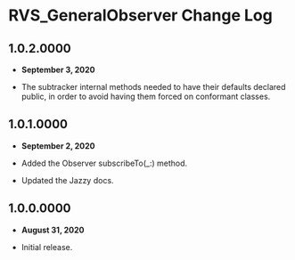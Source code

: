 # RVS_GeneralObserver Change Log

## 1.0.2.0000

- **September 3, 2020**

- The subtracker internal methods needed to have their defaults declared public, in order to avoid having them forced on conformant classes.

## 1.0.1.0000

- **September 2, 2020**

- Added the Observer subscribeTo(_:) method.
- Updated the Jazzy docs.

## 1.0.0.0000

- **August 31, 2020**

- Initial release.
